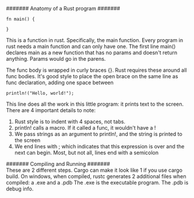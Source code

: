####### Anatomy of a Rust program #######  

    fn main() {  
    
    }  
This is a function in rust.  Specifically, the main function. Every program in rust
needs a main function and can only have one. The first line main() declares main
as a new function that has no params and doesn't return anything. Params would go
in the parens. 

The func body is wrapped in curly braces {}. Rust requires these around all func bodies.
It's good style to place the open brace on the same line as func declaration, adding one
space between  
  
    println!("Hello, world!");  
This line does all the work in this little program: it prints text to the screen.  
There are 4 important details to note:  
1. Rust style is to indent with 4 spaces, not tabs.  
2. println! calls a macro. If it called a func, it wouldn't have a !  
3. We pass strings as an argument to println!, and the string is printed to the screen
4. We end lines with ; which indicates that this expression is over and the next can begin.  Most, but not all, lines end with a semicolon  

####### Compiling and Running #######  
These are 2 different steps. Cargo can make it look like 1 if you use cargo build. 
On windows, when compiled, rustc generates 2 additional files when compiled: a .exe and a .pdb
The .exe is the executable program. The .pdb is debug info.
